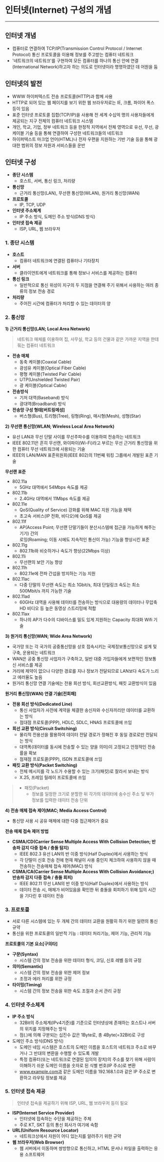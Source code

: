 # 인터넷(Internet) 구성의 개념

---

## 인터넷 개념
- 컴퓨터로 연결하여 TCP/IP(Transmission Control Protocol / Internet Protocol) 통신 프로토콜을 이용해 정보를 주고받는 컴퓨터 네트워크
- '네트워크의 네트워크'를 구현하여 모든 컴퓨터를 하나의 통신 안에 연결(International Network)하고자 하는 의도로 인터넷이라 명명하였던 데 어원을 둠


## 인터넷의 발전
- WWW 하이퍼텍스트 전송 프로토콜(HTTP)과 함께 사용
- HTTP로 되어 있는 웹 페이지를 보기 위한 웹 브라우저로는 IE, 크롬, 파이어 폭스 등이 있음
- 표준 인터넷 프로토콜 집합(TCP/IP)을 사용해 전 세계 수십억 명의 사용자들에게 제공되는 지구 전체의 컴퓨터 네트워크 시스템
- 개인, 학교, 기업, 정부 네트워크 등을 한정적 지역에서 전체 영역으로 유선, 무선, 광 케이블 기술 등을 통해 연결하여 구성한 네트워크들의 네트워크
- 하이퍼텍스트 마크업 언어(HTML)나 전자 우편을 지원하는 기반 기술 등을 통해 광대한 범위의 정보 자원과 서비스들을 운반


## 인터넷 구성
- **종단 시스템**
  - 호스트, 서버, 통신 링크, 처리량
- **통신망**
  - 근거리 통신망(LAN), 무선랜 통신망(WLAN), 원거리 통신망(WAN)
- **프로토콜**
  - IP, TCP, UDP
- **인터넷 주소체계**
  - IP 주소 방식, 도메인 주소 방식(DNS 방식)
- **인터넷 접속 제공**
  - ISP, URL, 웹 브라우저


### 1. 종단 시스템
- **호스트**
  - 컴퓨터 네트워크에 연결된 컴퓨터나 기타장치
- **서버**
  - 클라이언트에게 네트워크를 통해 정보나 서비스를 제공하는 컴퓨터
- **통신 링크**
  - 일반적으로 통신 위성이 지구의 두 지점을 연결해 주기 위해서 사용하는 여러 종류의 정보 전송 경로
- **처리량**
  - 주어진 시간에 컴퓨터가 처리할 수 있는 데이터의 양

### 2. 통신망

**1) 근거리 통신망(LAN; Local Area Network)**
> 네트워크 매체를 이용하여 집, 사무실, 학교 등의 건물과 같은 가까운 지역을 한데 묶는 컴퓨터 네트워크

- **전송 매체**
  - 동축 케이블(Coaxial Cable)
  - 광섬유 케이블(Optical Fiber Cable)
  - 평형 케이블(Twisted Pair Cable)
  - UTP(Unshielded Twisted Pair)
  - 광 케이블(Optical Cable)
- **전송방식**
  - 기저 대역(Baseband) 방식
  - 광대역(Broadband) 방식
- **전송망 구성 형태[버트링메성]**
  - 버스형(Bus), 트리형(Tree), 링형(Ring), 매시형(Mesh), 성형(Star)


**2) 무선랜 통신망(WLAN; Wireless Local Area Network)**
- 유선 LAN과 무선 단말 사이를 무선주파수를 이용하여 전송하는 네트워크
- IEEE 802.11은 흔히 무선랜, 와이파이(Wi-Fi)라고 부르는 무선 근거리 통신망을 위한 컴퓨터 무선 네트워크에 사용되는 기술
- IEEE의 LAN/MAN 표준위원회(IEEE 802)의 11번째 워킹 그룹에서 개발된 표준 기술

**무선랜 표준**
- 802.11a 
  - 5GHz 대역에서 54Mbps 속도를 제공
- 802.11b 
  - 2.4GHz 대역에서 11Mbps 속도를 제공
- 802.11e
  - QoS(Quality of Service) 강화를 위해 MAC 지원 기능을 채택
  - 초고속 서비스(IP 전화, 비디오)에 QoS를 제공
- 802.11f
  - AP(Access Point; 무선랜 단말기들이 분산시스템에 접근을 가능하게 해주는 기기) 간의  
  로밍(Roaming; 이동 시에도 지속적인 통신이 가능) 기능을 향상시킨 표준
- 802.11g
  - 802.11b와 비슷하거나 속도가 향상(22Mbps 이상)
- 802.11i
  - 무선랜의 보안 기능 향상
- 802.11h
  - 802.11e에 전파 간섭을 방지하는 기능 지원
- 802.11ac
  - 다중 단말의 무선랜 속도는 최소 1Gbit/s, 최대 단일링크 속도는 최소 500Mbit/s 까지 가능한 기술
- 802.11ad
  - 60GHz 대역을 사용해 데이터를 전송하는 방식으로 대용량의 데이터나 무압축 HD 비디오 등 높은 동영상 스트리밍에 적합
- 802.11ax
  - 하나의 AP가 다수의 디바이스를 밀도 있게 지원하는 Capacity 최대화 Wifi 기술


**3) 원거리 통신망(WAN; Wide Area Network)**
- 국가망 또는 각 국가의 공중통신망을 상호 접속시키는 국제정보통신망으로 설계 및 구축, 운용되는 네트워크
- WAN은 공중 통신망 사업자가 구축하고, 일반 대중 가입자들에게 보편적인 정보통신 서비스를 제공
- 거리에 제약이 없으나 다양한 경로를 지나 정보가 전달되므로 LAN보다 속도가 느리고 에러율도 높음
- 원거리 통신망 연결 기술에는 전용 회선 방식, 회선교환방식, 패킷 교환방식이 있음

**원거리 통신망(WAN) 연결 기술[전회패]**

- **전용 회선 방식(Dedicated Line)**
  - 통신 사업자가 사전에 계약을 체결한 송신자와 수신자끼리만 데이터를 교환하는 방식
  - 점대점 프로토콜(PPP), HDLC, SDLC, HNAS 프로토콜에 쓰임
- **회선 교환 방식(Circuit Switching)**
  - 물리적 전용선을 활용하여 데이터 전달 경로가 정해진 후 동일 경로로만 전달되는 방식
  - 대역폭(데이터를 동시에 전송할 수 있는 양을 의미)이 고정되고 안정적인 전송률을 확보
  - 점재점 프로토콜(PPP), ISDN 프로토콜에 쓰임
- **패킷 교환 방식(Packet Switching)**
  - 전체 메시지를 각 노드가 수용할 수 있는 크기(패킷)로 잘라서 보내는 방식
  - X.25, 프레임 릴레이 프로토콜에 쓰임

> - 패킷(Packet)
>   - 정보를 일정한 크기로 분할한 뒤 각가의 데이터에 송수신 주소 및 부가 정보를 입력한 데이터 전송 단위



**4) 전송 매체 접속 제어(MAC; Media Access Control)**
- 통신망 사용 시 공유 매체에 대한 다중 접근제어가 중요

**전송 매체 접속 제어 방법**
- **CSMA/CD(Carrier Sense Multiple Access With Collision Detection; 반송파 감지 다중 접속 / 충돌 탐지)**
  - IEEE 802.3 유선 LAN의 반 이중 방식(Half Duplex)에서 사용하는 방식
  - 각 단말이 신호 전송 전에 현재 채널이 사용 중인지 체크하여 사용하지 않을 때 전송하는 전송매체 접속 제어(MAC) 방식
- **CSMA/CA(Carrier Sense Multiple Access With Collision Avoidance;) 반송파 감지 다중 접속 / 충돌 회피)**
  - IEEE 802.11 무선 LAN의 반 이중 방식(Half Duplex)에서 사용하는 방식
  - 데이터 전송 시, 매체가 비어있음을 확인한 뒤 충돌을 회피하기 위해 임의 시간을 기다린 후 데이터 전송


### 3. 프로토콜

- 서로 다른 시스템에 있는 두 개체 간의 데이터 교환을 원활히 하기 위한 일련의 통신규약
- 통신을 위한 프로토콜의 일반적 기능 : 데이터 처리기능, 제어 기능, 관리적 기능

**프로토콜의 기본 요소[구의타]**
- **구문(Syntax)**
  - 시스템 간의 정보 전송을 위한 데이터 형식, 코딩, 신호 레벨 등의 규정
- **의미(Semantic)**
  - 시스템 간의 정보 전송을 위한 제어 정보
  - 조정과 에러 처리를 위한 규정
- **타이밍(Timing)**
  - 시스템 간의 정보 전송을 위한 속도 조절과 순서 관리 규정


### 4. 인터넷 주소체계

- **IP 주소 방식**
  - 32Bit의 주소체계(IPv4기준)를 기준으로 인터넷상에 존재하는 호스트나 서버의 위치를 지정해주는 방식
  - 점(.)에 의해 구분되는 십진수 값은 1Byte로, 총 4Byte(=32Bit)로 구성
- 도메인 주소 방식(DNS 방식)
  - 도메인 네임 시스템은 호스트의 도메인 이름을 호스트의 네트워크 주소로 바꾸거나 그 반대의 변환을 수행할 수 있도록 개발
  - 특정 컴퓨터(또는 네트워크로 연결된 임의의 장치)의 주소를 찾기 위해 사람이 이해하기 쉬운 도메인 이름을 숫자로 된 식별 번호(IP 주소)로 변환
  - www.example.com과 같은 도메인 이름을 192.168.1.0과 같은 IP 주소로 변환하고 라우팅 정보를 제공

### 5. 인터넷 접속 제공
> 인터넷 접속을 제공하기 위해 ISP, URL, 웹 브라우저 등이 필요


- **ISP(Internet Service Provider)**
  - 인터넷에 접속하는 수단을 제공하는 주체
  - 주로 KT, SKT 등의 통신 회사가 여기에 속함
- **URL(Uniform Resource Locator)**
  - 네트워크상에서 자원이 어디 있는지를 알려주기 위한 규약
- **웹 브라우저(Web Browser)**
  - 웹 서버에서 이동하며 쌍방향으로 통신하고, HTML 문서나 파일을 출력하는 응용 소프트웨어

